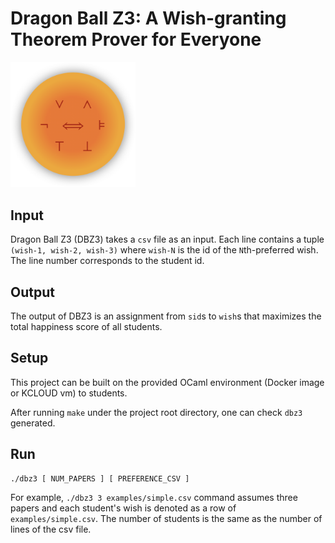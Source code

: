 # Dragon Ball Z3: A Wish-granting Theorem Prover for Everyone
<img width="200" alt="dbz3" src="asset/dbz3.png">

## Input
Dragon Ball Z3 (DBZ3) takes a `csv` file as an input.
Each line contains a tuple `(wish-1, wish-2, wish-3)` where
`wish-N` is the id of the `N`th-preferred wish.
The line number corresponds to the student id.

## Output
The output of DBZ3 is an assignment from `sid`s to `wish`s that maximizes the total
happiness score of all students.

## Setup

This project can be built on the provided OCaml environment (Docker image or KCLOUD vm) to students.

After running `make` under the project root directory, one can check `dbz3` generated.

## Run
```
./dbz3 [ NUM_PAPERS ] [ PREFERENCE_CSV ]
```
For example, `./dbz3 3 examples/simple.csv` command assumes three papers and each student's wish is denoted as a row of `examples/simple.csv`.
The number of students is the same as the number of lines of the csv file.
